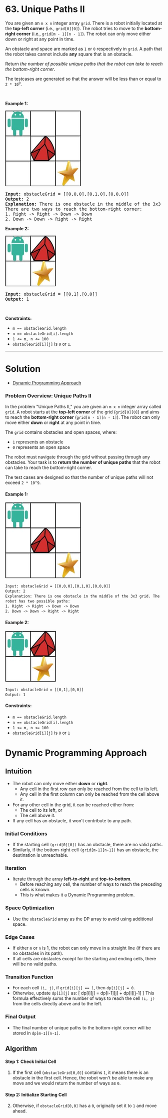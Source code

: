 # 63. Unique Paths II

<p>You are given an <code>m x n</code> integer array <code>grid</code>. There is a robot initially located at the <b>top-left corner</b> (i.e., <code>grid[0][0]</code>). The robot tries to move to the <strong>bottom-right corner</strong> (i.e., <code>grid[m - 1][n - 1]</code>). The robot can only move either down or right at any point in time.</p>

<p>An obstacle and space are marked as <code>1</code> or <code>0</code> respectively in <code>grid</code>. A path that the robot takes cannot include <strong>any</strong> square that is an obstacle.</p>

<p>Return <em>the number of possible unique paths that the robot can take to reach the bottom-right corner</em>.</p>

<p>The testcases are generated so that the answer will be less than or equal to <code>2 * 10<sup>9</sup></code>.</p>

<p>&nbsp;</p>
<p><strong class="example">Example 1:</strong></p>
<img alt="" style="width: 242px; height: 242px;" src="img/63-1.jpg">
<pre><strong>Input:</strong> obstacleGrid = [[0,0,0],[0,1,0],[0,0,0]]
<strong>Output:</strong> 2
<strong>Explanation:</strong> There is one obstacle in the middle of the 3x3 grid above.
There are two ways to reach the bottom-right corner:
1. Right -&gt; Right -&gt; Down -&gt; Down
2. Down -&gt; Down -&gt; Right -&gt; Right
</pre>

<p><strong class="example">Example 2:</strong></p>
<img alt="" style="width: 162px; height: 162px;" src="img/63-2.jpg">
<pre><strong>Input:</strong> obstacleGrid = [[0,1],[0,0]]
<strong>Output:</strong> 1
</pre>

<p>&nbsp;</p>
<p><strong>Constraints:</strong></p>

<ul>
  <li><code>m == obstacleGrid.length</code></li>
  <li><code>n == obstacleGrid[i].length</code></li>
  <li><code>1 &lt;= m, n &lt;= 100</code></li>
  <li><code>obstacleGrid[i][j]</code> is <code>0</code> or <code>1</code>.</li>
</ul>

---

# Solution

- [Dynamic Programming Approach](#dynamic-programming-approach)

### Problem Overview: Unique Paths II

In the problem "Unique Paths II," you are given an `m x n` integer array called `grid`. A robot starts at the **top-left corner** of the grid (`grid[0][0]`) and aims to reach the **bottom-right corner** (`grid[m - 1][n - 1]`). The robot can only move either **down** or **right** at any point in time.

The `grid` contains obstacles and open spaces, where:
- `1` represents an obstacle
- `0` represents an open space

The robot must navigate through the grid without passing through any obstacles. Your task is to **return the number of unique paths** that the robot can take to reach the bottom-right corner.

The test cases are designed so that the number of unique paths will not exceed `2 * 10^9`.

#### Example 1:
![Example 1](img/63-1.jpg)
```
Input: obstacleGrid = [[0,0,0],[0,1,0],[0,0,0]]
Output: 2
Explanation: There is one obstacle in the middle of the 3x3 grid. The robot has two possible paths:
1. Right -> Right -> Down -> Down
2. Down -> Down -> Right -> Right
```

#### Example 2:
![Example 2](img/63-2.jpg)
```
Input: obstacleGrid = [[0,1],[0,0]]
Output: 1
```

#### Constraints:
- `m == obstacleGrid.length`
- `n == obstacleGrid[i].length`
- `1 <= m, n <= 100`
- `obstacleGrid[i][j]` is `0` or `1`

# Dynamic Programming Approach

## **Intuition**

- The robot can only move either **down** or **right**.
  - Any cell in the first row can only be reached from the cell to its left.
  - Any cell in the first column can only be reached from the cell above it.
- For any other cell in the grid, it can be reached either from:
  - The cell to its left, or
  - The cell above it.
- If any cell has an obstacle, it won't contribute to any path.

### **Initial Conditions**
- If the starting cell `(grid[0][0])` has an obstacle, there are no valid paths.
- Similarly, if the bottom-right cell `(grid[m-1][n-1])` has an obstacle, the destination is unreachable.

### **Iteration**
- Iterate through the array **left-to-right** and **top-to-bottom**.
  - Before reaching any cell, the number of ways to reach the preceding cells is known.
  - This is what makes it a Dynamic Programming problem.

### **Space Optimization**
- Use the `obstacleGrid` array as the DP array to avoid using additional space.

### **Edge Cases**
- If either `m` or `n` is 1, the robot can only move in a straight line (if there are no obstacles in its path).
- If all cells are obstacles except for the starting and ending cells, there will be no valid paths.

### **Transition Function**
- For each cell `(i, j)`, if `grid[i][j] == 1`, then `dp[i][j] = 0`.
- Otherwise, update `dp[i][j]` as:
  \[
  dp[i][j] = dp[i-1][j] + dp[i][j-1]
  \]
  This formula effectively sums the number of ways to reach the cell `(i, j)` from the cells directly above and to the left.

### **Final Output**
- The final number of unique paths to the bottom-right corner will be stored in `dp[m-1][n-1]`.

## **Algorithm**

#### **Step 1: Check Initial Cell**
1. If the first cell (`obstacleGrid[0,0]`) contains `1`, it means there is an obstacle in the first cell. Hence, the robot won't be able to make any move and we would return the number of ways as `0`.

#### **Step 2: Initialize Starting Cell**
2. Otherwise, if `obstacleGrid[0,0]` has a `0`, originally set it to `1` and move ahead.
